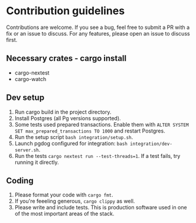 # Contribution guidelines

Contributions are welcome. If you see a bug, feel free to submit a PR with a fix or an issue to discuss. For any features, please open an issue to discuss first.

## Necessary crates - cargo install <name>

- cargo-nextest
- cargo-watch

## Dev setup

1. Run cargo build in the project directory.
2. Install Postgres (all Pg versions supported).
3. Some tests used prepared transactions. Enable them with `ALTER SYSTEM SET max_prepared_transactions TO 1000` and restart Postgres.
4. Run the setup script `bash integration/setup.sh`.
5. Launch pgdog configured for integration: `bash integration/dev-server.sh`.
6. Run the tests `cargo nextest run --test-threads=1`. If a test fails, try running it directly.

## Coding

1. Please format your code with `cargo fmt`.
2. If you're feeeling generous, `cargo clippy` as well.
3. Please write and include tests. This is production software used in one of the most important areas of the stack.
